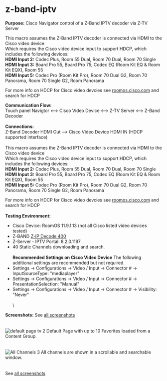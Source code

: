 # z-band-iptv
**Purpose:** Cisco Navigator control of a Z-Band IPTV decoder via Z-TV Server

This macro assumes the Z-Band IPTV decoder is connected via HDMI to the Cisco video device \
Which requires the Cisco video device input to support HDCP, which includes the following devices:  \
**HDMI Input 2:** Codec Plus, Room 55 Dual, Room 70 Dual, Room 70 Single \
**HDMI Input 3:** Board Pro 55, Board Pro 75, Codec EQ (Room Kit EQ & Room Kit EQX), Room 55 \
**HDMI Input 5:** Codec Pro (Room Kit Pro), Room 70 Dual G2, Room 70 Panorama, Room 70 Single G2, Room Panorama 

For more info on HDCP for Cisco video devcies see [roomos.cisco.com](https://roomos.cisco.com/xapi/search?domain=Video&search=hdcp) and search for HDCP

**Communication Flow:** \
Touch panel Navigtor <--> Cisco Video Device <--> Z-TV Server <--> Z-Band Decoder
\
\
**Connections:** \
Z-Band Decoder HDMI Out --> Cisco Video Device HDMI IN (HDCP supported interface)
\
\
This macro assumes the Z-Band IPTV decoder is connected via HDMI to the Cisco video device \
Which requires the Cisco video device input to support HDCP, which includes the following devices:  \
**HDMI Input 2:** Codec Plus, Room 55 Dual, Room 70 Dual, Room 70 Single \
**HDMI Input 3:** Board Pro 55, Board Pro 75, Codec EQ (Room Kit EQ & Room Kit EQX), Room 55 \
**HDMI Input 5:** Codec Pro (Room Kit Pro), Room 70 Dual G2, Room 70 Panorama, Room 70 Single G2, Room Panorama 

For more info on HDCP for Cisco video devcies see [roomos.cisco.com](https://roomos.cisco.com/xapi/search?domain=Video&search=hdcp) and search for HDCP
\
\
**Testing Environment:**
- Cisco Device: RoomOS 11.9.1.13 (not all Cisco listed video devices tested) 
- Z-BAND [Z-IP Decode 400](https://www.z-band.com/products/z-ip-systems/z-ip-decode/z-ip-decode-400) 
- Z-Server - IPTV Portal: 8.2.0.1197  
- 40 Static Channels downloading and search.
\
\
**Recommended Settings on Cisco Video Device**
The following additional settings are recommended but not required.
- Settings -> Configurations -> Video / Input -> Connector # -> InputSourceType: "mediaplayer"
- Settings -> Configurations -> Video / Input -> Connector # -> PresentationSelection: "Manual"
- Settings -> Configurations -> Video / Input -> Connector # -> Visibility: "Never"
\
\
\

**Screenshots:** 
See [all screenshots](https://github.com/vtjoeh/z-band-iptv/tree/main/screenshots)
\
\
\
![default page tv 2](https://github.com/vtjoeh/z-band-iptv/assets/16569532/9cc80ecb-af04-4d36-8e10-690f738d2d8b)
Default Page with up to 10 Favorites loaded from a Content Group. 
\
\
\
![All Channels 3](https://github.com/vtjoeh/z-band-iptv/assets/16569532/3d7a985f-5a8f-4a56-9bcc-5088d52b975a)
All channels are shown in a scrollable and searchable window. 
\
\
\
See [all screenshots](https://github.com/vtjoeh/z-band-iptv/tree/main/screenshots)

